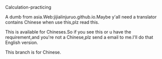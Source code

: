 Calculation-practicing

A dumb from asia.Web:jijialinjuruo.github.io.Maybe y'all need a translator contains Chinese when use this,plz read this.

This is available for Chineses.So if you see this or u have the requirement,and you're not a Chinese,plz send a email to me.I'll do that English version.

This branch is for Chinese.
